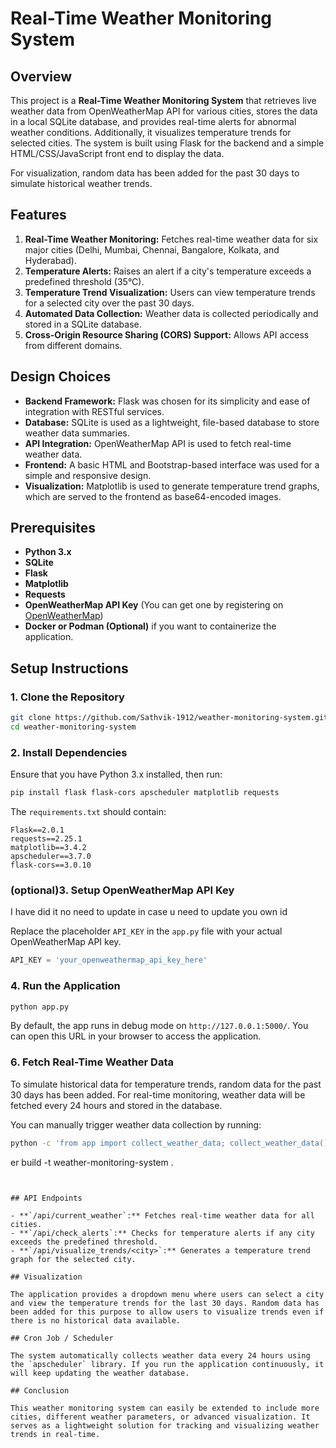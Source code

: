 

# Real-Time Weather Monitoring System

## Overview

This project is a **Real-Time Weather Monitoring System** that retrieves live weather data from OpenWeatherMap API for various cities, stores the data in a local SQLite database, and provides real-time alerts for abnormal weather conditions. Additionally, it visualizes temperature trends for selected cities. The system is built using Flask for the backend and a simple HTML/CSS/JavaScript front end to display the data.

For visualization, random data has been added for the past 30 days to simulate historical weather trends.

## Features

1. **Real-Time Weather Monitoring:** Fetches real-time weather data for six major cities (Delhi, Mumbai, Chennai, Bangalore, Kolkata, and Hyderabad).
2. **Temperature Alerts:** Raises an alert if a city's temperature exceeds a predefined threshold (35°C).
3. **Temperature Trend Visualization:** Users can view temperature trends for a selected city over the past 30 days.
4. **Automated Data Collection:** Weather data is collected periodically and stored in a SQLite database.
5. **Cross-Origin Resource Sharing (CORS) Support:** Allows API access from different domains.

## Design Choices

- **Backend Framework:** Flask was chosen for its simplicity and ease of integration with RESTful services.
- **Database:** SQLite is used as a lightweight, file-based database to store weather data summaries.
- **API Integration:** OpenWeatherMap API is used to fetch real-time weather data.
- **Frontend:** A basic HTML and Bootstrap-based interface was used for a simple and responsive design.
- **Visualization:** Matplotlib is used to generate temperature trend graphs, which are served to the frontend as base64-encoded images.

## Prerequisites

- **Python 3.x**
- **SQLite**
- **Flask**
- **Matplotlib**
- **Requests**
- **OpenWeatherMap API Key** (You can get one by registering on [OpenWeatherMap](https://home.openweathermap.org/users/sign_up))
- **Docker or Podman (Optional)** if you want to containerize the application.

## Setup Instructions

### 1. Clone the Repository

```bash
git clone https://github.com/Sathvik-1912/weather-monitoring-system.git
cd weather-monitoring-system
```

### 2. Install Dependencies

Ensure that you have Python 3.x installed, then run:

```bash
pip install flask flask-cors apscheduler matplotlib requests
```

The `requirements.txt` should contain:
```
Flask==2.0.1
requests==2.25.1
matplotlib==3.4.2
apscheduler==3.7.0
flask-cors==3.0.10
```

### (optional)3. Setup OpenWeatherMap API Key

I have did it no need to update in case u need to update you own id


Replace the placeholder `API_KEY` in the `app.py` file with your actual OpenWeatherMap API key.

```python
API_KEY = 'your_openweathermap_api_key_here'
```


### 4. Run the Application

```bash
python app.py
```

By default, the app runs in debug mode on `http://127.0.0.1:5000/`. You can open this URL in your browser to access the application.

### 6. Fetch Real-Time Weather Data

To simulate historical data for temperature trends, random data for the past 30 days has been added. For real-time monitoring, weather data will be fetched every 24 hours and stored in the database.

You can manually trigger weather data collection by running:

```bash
python -c 'from app import collect_weather_data; collect_weather_data()'
```

er build -t weather-monitoring-system .
```


## API Endpoints

- **`/api/current_weather`:** Fetches real-time weather data for all cities.
- **`/api/check_alerts`:** Checks for temperature alerts if any city exceeds the predefined threshold.
- **`/api/visualize_trends/<city>`:** Generates a temperature trend graph for the selected city.

## Visualization

The application provides a dropdown menu where users can select a city and view the temperature trends for the last 30 days. Random data has been added for this purpose to allow users to visualize trends even if there is no historical data available.

## Cron Job / Scheduler

The system automatically collects weather data every 24 hours using the `apscheduler` library. If you run the application continuously, it will keep updating the weather database.

## Conclusion

This weather monitoring system can easily be extended to include more cities, different weather parameters, or advanced visualization. It serves as a lightweight solution for tracking and visualizing weather trends in real-time.
